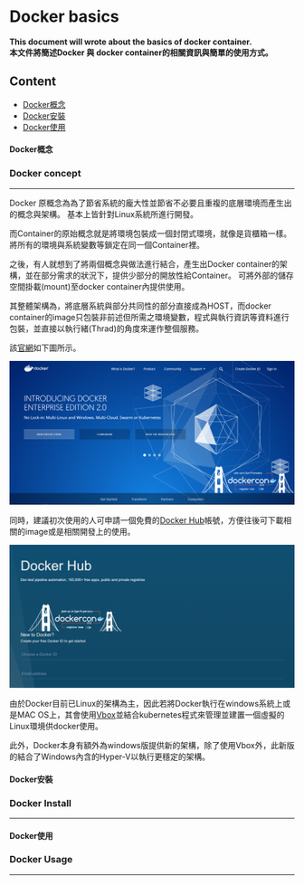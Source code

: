 # Docker basics


**This document will wrote about the basics of docker container.<br>
本文件將簡述Docker 與 docker container的相關資訊與簡單的使用方式。**


## Content
* [Docker概念](#Docker概念)
* [Docker安裝](#Docker安裝)
* [Docker使用](#Docker使用)


#### Docker概念
### Docker concept

___________________________________

Docker 原概念為為了節省系統的龐大性並節省不必要且重複的底層環境而產生出的概念與架構。 基本上皆針對Linux系統所進行開發。

而Container的原始概念就是將環境包裝成一個封閉式環境，就像是貨櫃箱一樣。 將所有的環境與系統變數等鎖定在同一個Container裡。

之後，有人就想到了將兩個概念與做法進行結合，產生出Docker container的架構，並在部分需求的狀況下，提供少部分的開放性給Container。 可將外部的儲存空間掛載(mount)至docker container內提供使用。

其整體架構為，將底層系統與部分共同性的部分直接成為HOST，而docker container的image只包裝非前述但所需之環境變數，程式與執行資訊等資料進行包裝，並直接以執行緒(Thrad)的角度來運作整個服務。

該[官網](https://www.docker.com/)如下圖所示。

![img 1](img/Pic01.PNG) <br />

同時，建議初次使用的人可申請一個免費的[Docker Hub](https://hub.docker.com/)帳號，方便往後可下載相關的image或是相關開發上的使用。

![img 2](img/Pic02.PNG) <br />

由於Docker目前已Linux的架構為主，因此若將Docker執行在windows系統上或是MAC OS上，其會使用[Vbox](https://www.virtualbox.org/)並結合kubernetes程式來管理並建置一個虛擬的Linux環境供docker使用。

此外，Docker本身有額外為windows版提供新的架構，除了使用Vbox外，此新版的結合了Windows內含的Hyper-V以執行更穩定的架構。

#### Docker安裝
### Docker Install

___________________________________


#### Docker使用
### Docker Usage

___________________________________


